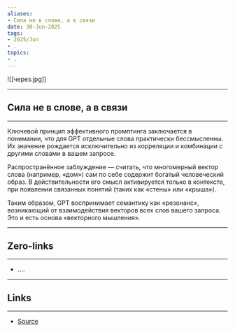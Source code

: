 ```yaml
---
aliases: 
- Сила не в слове, а в связи 
date: 30-Jun-2025
tags:
- 2025/Jun
- .
topics:
- .
---
```

![[через.jpg]]

-----
##  Сила не в слове, а в связи 
-----
Ключевой принцип эффективного промптинга заключается в понимании, что для GPT отдельные слова практически бессмысленны. Их значение рождается исключительно из корреляции и комбинации с другими словами в вашем запросе.

Распространённое заблуждение — считать, что многомерный вектор слова (например, «дом») сам по себе содержит богатый человеческий образ. В действительности его смысл активируется только в контексте, при появлении связанных понятий (таких как «стены» или «крыша»). 

Таким образом, GPT воспринимает семантику как «резонанс», возникающий от взаимодействия векторов всех слов вашего запроса. Это и есть основа «векторного мышления».

---
## Zero-links
---
- ....

---
## Links
---
- [Source](https://t.me/turboproject/1723)